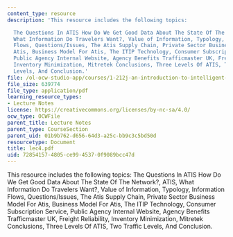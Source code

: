 ```yaml
---
content_type: resource
description: 'This resource includes the following topics:

  The Questions In ATIS How Do We Get Good Data About The State Of The Network?, ATIS,
  What Information Do Travelers Want?, Value of Information, Typology, Information
  Flows, Questions/Issues, The Atis Supply Chain, Private Sector Business Model For
  Atis, Business Model For Atis, The ITIP Technology, Consumer Subscription Service,
  Public Agency Internal Website, Agency Benefits Trafficmaster UK, Freight Reliability,
  Inventory Minimization, Mitretek Conclusions, Three Levels Of ATIS, Two Traffic
  Levels, And Conclusion.'
file: /ol-ocw-studio-app/courses/1-212j-an-introduction-to-intelligent-transportation-systems-spring-2005/728541574805ce9945370f9089bcc47d_lec4.pdf
file_size: 639774
file_type: application/pdf
learning_resource_types:
- Lecture Notes
license: https://creativecommons.org/licenses/by-nc-sa/4.0/
ocw_type: OCWFile
parent_title: Lecture Notes
parent_type: CourseSection
parent_uid: 01b9b762-d656-64d3-a25c-bb9c3c5bd50d
resourcetype: Document
title: lec4.pdf
uid: 72854157-4805-ce99-4537-0f9089bcc47d
---
```

This resource includes the following topics:
The Questions In ATIS How Do We Get Good Data About The State Of The Network?, ATIS, What Information Do Travelers Want?, Value of Information, Typology, Information Flows, Questions/Issues, The Atis Supply Chain, Private Sector Business Model For Atis, Business Model For Atis, The ITIP Technology, Consumer Subscription Service, Public Agency Internal Website, Agency Benefits Trafficmaster UK, Freight Reliability, Inventory Minimization, Mitretek Conclusions, Three Levels Of ATIS, Two Traffic Levels, And Conclusion.